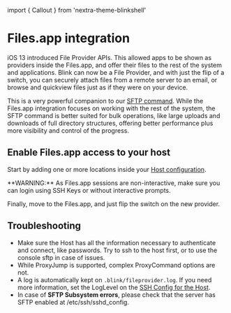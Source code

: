 import { Callout } from 'nextra-theme-blinkshell'

# Files.app integration

iOS 13 introduced File Provider APIs. This allowed apps to be shown as providers inside the Files.app, and offer their files to the rest of the system and applications. Blink can now be a File Provider, and with just the flip of a switch, you can securely attach files from a remote server to an email, or browse and quickview files just as if they were on your device.

This is a very powerful companion to our [SFTP command](/advanced/unix-roundup#remote-transfer-tools). While the Files.app integration focuses on working with the rest of the system, the SFTP command is better suited for bulk operations, like large uploads and downloads of full directory structures, offering better performance plus more visibility and control of the progress.

## Enable Files.app access to your host

Start by adding one or more locations inside your [Host configuration](/basics/hosts#filesapp).

<Callout type="warning" emoji="⚠️">
**WARNING:** As Files.app sessions are non-interactive, make sure you can login using SSH Keys or without interactive prompts. 
</Callout>

Finally, move to the Files.app, and just flip the switch on the new provider.

## Troubleshooting
- Make sure the Host has all the information necessary to authenticate and connect, like passwords. Try to ssh to the host first, or to use the console sftp in case of issues. 
- While ProxyJump is supported, complex ProxyCommand options are not.
- A log is automatically kept on `.blink/fileprovider.log`. If you need more information, set the LogLevel on the [SSH Config for the Host](/basics/hosts#ssh-config).
- In case of **SFTP Subsystem errors**, please check that the server has SFTP enabled at /etc/ssh/sshd_config.
